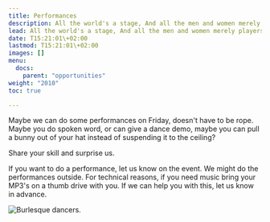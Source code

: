 ```yaml
---
title: Performances
description: All the world's a stage, And all the men and women merely players.
lead: All the world's a stage, And all the men and women merely players.
date: T15:21:01\+02:00
lastmod: T15:21:01\+02:00
images: []
menu: 
  docs:
    parent: "opportunities"
weight: "2010"
toc: true

---
```

Maybe we can do some performances on Friday, doesn't have to be rope.  
Maybe you do spoken word, or can give a dance demo, maybe you can pull a bunny out of your hat instead of suspending it to the ceiling?

Share your skill and surprise us.

If you want to do a performance, let us know on the event. We might do the performances outside. For technical reasons, if you need music bring your MP3's on a thumb drive with you. If we can help you with this, let us know in advance.

![Burlesque dancers.](/images/perform.png)


